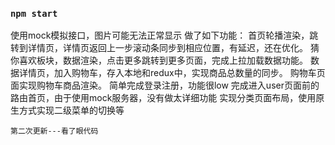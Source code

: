 ### `npm start`
使用mock模拟接口，图片可能无法正常显示
做了如下功能：
    首页轮播渲染，跳转到详情页，详情页返回上一步滚动条同步到相应位置，有延迟，还在优化。
    猜你喜欢板块，数据渲染，点击更多跳转到更多页面，完成上拉加载数据功能。
    数据详情页，加入购物车，存入本地和redux中，实现商品总数量的同步。
    购物车页面实现购物车商品渲染。
    简单完成登录注册，功能很low
    完成进入user页面前的路由首页，由于使用mock服务器，没有做太详细功能
    实现分类页面布局，使用原生方式实现二级菜单的切换等

    第二次更新---看了眼代码


